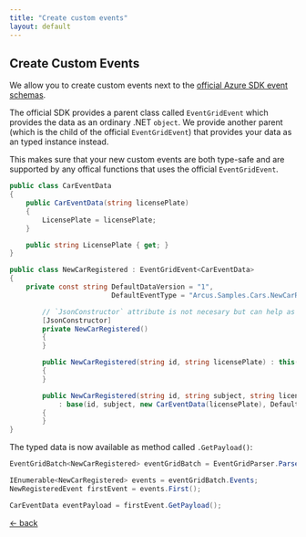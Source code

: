 ```yaml
---
title: "Create custom events"
layout: default
---
```


## Create Custom Events
We allow you to create custom events next to the [official Azure SDK event schemas](https://docs.microsoft.com/en-us/dotnet/api/microsoft.azure.eventgrid.models?view=azure-dotnet).

The official SDK provides a parent class called `EventGridEvent` which provides the data as an ordinary .NET `object`.
We provide another parent (which is the child of the official `EventGridEvent`) that provides your data as an typed instance instead.

This makes sure that your new custom events are both type-safe and are supported by any offical functions that uses the official `EventGridEvent`.

```csharp
public class CarEventData
{
    public CarEventData(string licensePlate)
    {
        LicensePlate = licensePlate;
    }

    public string LicensePlate { get; }
}

public class NewCarRegistered : EventGridEvent<CarEventData>
{
    private const string DefaultDataVersion = "1", 
                         DefaultEventType = "Arcus.Samples.Cars.NewCarRegistered";

        // `JsonConstructor` attribute is not necesary but can help as documentation for the event.
        [JsonConstructor]
        private NewCarRegistered() 
        {
        }

        public NewCarRegistered(string id, string licensePlate) : this(id, "New registered car", licensePlate)
        {
        }

        public NewCarRegistered(string id, string subject, string licensePlate) 
            : base(id, subject, new CarEventData(licensePlate), DefaultDataVersion, DefaultEventType) 
        {
        }
}
```

The typed data is now available as method called `.GetPayload()`:

```csharp
EventGridBatch<NewCarRegistered> eventGridBatch = EventGridParser.Parse<NewCarRegistered>(rawEvent);

IEnumerable<NewCarRegistered> events = eventGridBatch.Events;
NewRegisteredEvent firstEvent = events.First();

CarEventData eventPayload = firstEvent.GetPayload();
```

[&larr; back](/arcus.eventgrid)
